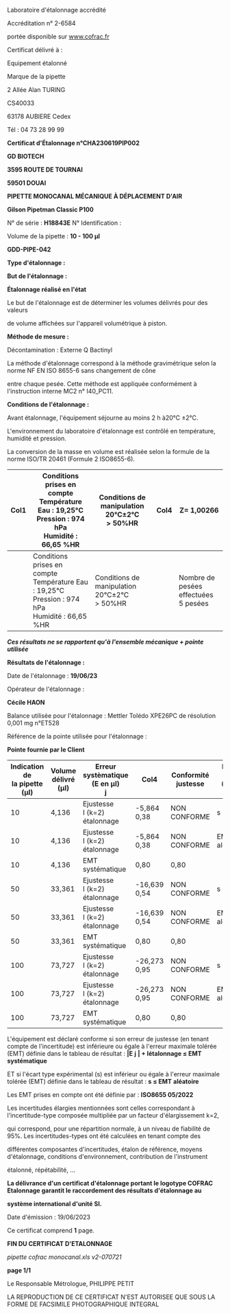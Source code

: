 Laboratoire d'étalonnage accrédité

Accréditation n° 2-6584

portée disponible sur www.cofrac.fr


Certificat délivré à :

Equipement étalonné

Marque de la pipette


2 Allée Alan TURING

CS40033

63178 AUBIERE Cedex

Tél : 04 73 28 99 99

**Certificat d'Étalonnage n°CHA230619PIP002**

**GD BIOTECH**

**3595 ROUTE DE TOURNAI**

**59501 DOUAI**


**PIPETTE MONOCANAL MÉCANIQUE À DÉPLACEMENT D'AIR**

**Gilson Pipetman Classic P100**


N° de série : **H18843E** N° Identification :

Volume de la pipette : **10 - 100 µl**


**GDD-PIPE-042**


**Type d'étalonnage :**

**But de l'étalonnage :**


**Étalonnage réalisé en l'état**

Le but de l'étalonnage est de déterminer les volumes délivrés pour des valeurs


de volume affichées sur l'appareil volumétrique à piston.


**Méthode de mesure :**


Décontamination : Externe Q Bactinyl


La méthode d'étalonnage correspond à la méthode gravimétrique selon la norme NF EN ISO 8655-6 sans changement de cône

entre chaque pesée. Cette méthode est appliquée conformément à l'instruction interne MC2 n° I40_PC11.


**Conditions de l'étalonnage :**


Avant étalonnage, l'équipement séjourne au moins 2 h à20°C ±2°C.


L'environnement du laboratoire d'étalonnage est contrôlé en température, humidité et pression.

La conversion de la masse en volume est réalisée selon la formule de la norme ISO/TR 20461 (Formule 2 ISO8655-6).



|Col1|Conditions prises en compte<br>Température Eau : 19,25°C<br>Pression : 974 hPa<br>Humidité : 66,65 %HR|Conditions de manipulation<br>20°C±2°C<br>> 50%HR|Col4|Z= 1,00266|
|---|---|---|---|---|
||Conditions prises en compte<br>Température Eau : 19,25°C<br>Pression : 974 hPa<br>Humidité : 66,65 %HR|Conditions de manipulation<br>20°C±2°C<br>> 50%HR||Nombre de pesées<br>effectuées<br>5 pesées|


_**Ces résultats ne se rapportent qu'à l'ensemble mécanique + pointe utilisée**_


**Résultats de l'étalonnage :**

Date de l'étalonnage : **19/06/23**


Opérateur de l'étalonnage :


**Cécile HAON**


Balance utilisée pour l'étalonnage : Mettler Tolédo XPE26PC de résolution 0,001 mg n°ET528


Référence de la pointe utilisée pour l'étalonnage :


**Pointe fournie par le Client**













|Indication de<br>la pipette (µl)|Volume délivré<br>(µl)|Erreur systèmatique<br>(E en µl)<br>j|Col4|Conformité<br>justesse|Ecart type<br>( s en µl)|Conformité<br>Fidélité|
|---|---|---|---|---|---|---|
|10|4,136|Ejustesse<br>I (k=2)<br>étalonnage|-5,864<br>0,38|NON CONFORME|s 0,34|NON CONFORME|
|10|4,136|Ejustesse<br>I (k=2)<br>étalonnage|-5,864<br>0,38|NON CONFORME|EMT 0,3<br>aléatoire|EMT 0,3<br>aléatoire|
|10|4,136|EMT<br>systématique|0,80|0,80|||
|50|33,361|Ejustesse<br>I (k=2)<br>étalonnage|-16,639<br>0,54|NON CONFORME|s 0,54|NON CONFORME|
|50|33,361|Ejustesse<br>I (k=2)<br>étalonnage|-16,639<br>0,54|NON CONFORME|EMT 0,3<br>aléatoire|EMT 0,3<br>aléatoire|
|50|33,361|EMT<br>systématique|0,80|0,80|||
|100|73,727|Ejustesse<br>I (k=2)<br>étalonnage|-26,273<br>0,95|NON CONFORME|s 1,02|NON CONFORME|
|100|73,727|Ejustesse<br>I (k=2)<br>étalonnage|-26,273<br>0,95|NON CONFORME|EMT 0,3<br>aléatoire|EMT 0,3<br>aléatoire|
|100|73,727|EMT<br>systématique|0,80|0,80|||


L'équipement est déclaré conforme si son erreur de justesse (en tenant compte de l'incertitude) est inférieure ou égale à l'erreur maximale
tolérée (EMT) définie dans le tableau de résultat : **|E** **j** **| + Iétalonnage ≤ EMT** **systématique**

ET si l'écart type expérimental (s) est inférieur ou égale à l'erreur maximale tolérée (EMT) définie dans le tableau de résultat : **s ≤ EMT** **aléatoire**

Les EMT prises en compte ont été définie par : **ISO8655 05/2022**

Les incertitudes élargies mentionnées sont celles correspondant à l'incertitude-type composée multipliée par un facteur d'élargissement k=2,

qui correspond, pour une répartition normale, à un niveau de fiabilité de 95%. Les incertitudes-types ont été calculées en tenant compte des

différentes composantes d'incertitudes, étalon de référence, moyens d'étalonnage, conditions d'environnement, contribution de l'instrument

étalonné, répétabilité, ...

**La délivrance d'un certificat d'étalonnage portant le logotype COFRAC Etalonnage garantit le raccordement des résultats d'étalonnage au**

**système international d'unité SI.**


Date d'émission : 19/06/2023

Ce certificat comprend **1** page.

**FIN DU CERTIFICAT D'ETALONNAGE**

_pipette cofrac monocanal.xls v2-070721_


**page 1/1**


Le Responsable Métrologue, PHILIPPE PETIT


LA REPRODUCTION DE CE CERTIFICAT N'EST AUTORISEE QUE SOUS LA FORME DE FACSIMILE PHOTOGRAPHIQUE INTEGRAL

